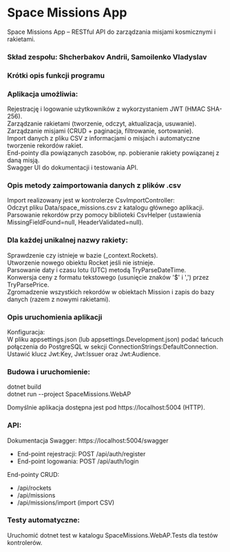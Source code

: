 ﻿# Space Missions App <br>
Space Missions App – RESTful API do zarządzania misjami kosmicznymi i rakietami.<br>
### Skład zespołu: Shcherbakov Andrii, Samoilenko Vladyslav <br>
### Krótki opis funkcji programu

### Aplikacja umożliwia:<br>
Rejestrację i logowanie użytkowników z wykorzystaniem JWT (HMAC SHA-256).<br>
Zarządzanie rakietami (tworzenie, odczyt, aktualizacja, usuwanie).<br>
Zarządzanie misjami (CRUD + paginacja, filtrowanie, sortowanie).<br>
Import danych z pliku CSV z informacjami o misjach i automatyczne tworzenie rekordów rakiet.<br>
End-pointy dla powiązanych zasobów, np. pobieranie rakiety powiązanej z daną misją.<br>
Swagger UI do dokumentacji i testowania API.<br>


### Opis metody zaimportowania danych z plików .csv
Import realizowany jest w kontrolerze CsvImportController:<br>
Odczyt pliku Data/space_missions.csv z katalogu głównego aplikacji.<br>
Parsowanie rekordów przy pomocy biblioteki CsvHelper (ustawienia MissingFieldFound=null, HeaderValidated=null).<br>


### Dla każdej unikalnej nazwy rakiety:<br>
Sprawdzenie czy istnieje w bazie (_context.Rockets).<br>
Utworzenie nowego obiektu Rocket jeśli nie istnieje.<br>
Parsowanie daty i czasu lotu (UTC) metodą TryParseDateTime.<br>
Konwersja ceny z formatu tekstowego (usunięcie znaków '$' i ',') przez TryParsePrice.<br>
Zgromadzenie wszystkich rekordów w obiektach Mission i zapis do bazy danych (razem z nowymi rakietami).<br>

### Opis uruchomienia aplikacji<br>
Konfiguracja:<br>
W pliku appsettings.json (lub appsettings.Development.json) podać łańcuch połączenia do PostgreSQL w sekcji ConnectionStrings:DefaultConnection.<br>
Ustawić klucz Jwt:Key, Jwt:Issuer oraz Jwt:Audience.<br>


### Budowa i uruchomienie:<br>
dotnet build <br>
dotnet run --project SpaceMissions.WebAP<br>

Domyślnie aplikacja dostępna jest pod https://localhost:5004 (HTTP).<br>

### API: <br>
Dokumentacja Swagger: https://localhost:5004/swagger 

* End-point rejestracji: POST /api/auth/register <br>
* End-point logowania: POST /api/auth/login <br>

End-pointy CRUD:<br>
* /api/rockets<br>
* /api/missions <br>
* /api/missions/import (import CSV) <br>

### Testy automatyczne: <br>

Uruchomić dotnet test w katalogu SpaceMissions.WebAP.Tests dla testów kontrolerów.<br>